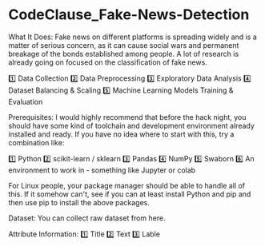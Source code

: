 # CodeClause_Fake-News-Detection
What It Does: Fake news on different platforms is spreading widely and is a matter of serious concern, as it can cause social wars and permanent breakage of the bonds established among people. A lot of research is already going on focused on the classification of fake news.

1️⃣ Data Collection 2️⃣ Data Preprocessing 3️⃣ Exploratory Data Analysis 4️⃣ Dataset Balancing & Scaling 5️⃣ Machine Learning Models Training & Evaluation

Prerequisites: I would highly recommend that before the hack night, you should have some kind of toolchain and development environment already installed and ready. If you have no idea where to start with this, try a combination like:

1️⃣ Python 2️⃣ scikit-learn / sklearn 3️⃣ Pandas 4️⃣ NumPy 5️⃣ Swaborn 6️⃣ An environment to work in - something like Jupyter or colab

For Linux people, your package manager should be able to handle all of this. If it somehow can't, see if you can at least install Python and pip and then use pip to install the above packages.

Dataset: You can collect raw dataset from here.

Attribute Information: 1️⃣ Title 2️⃣ Text 3️⃣ Lable
